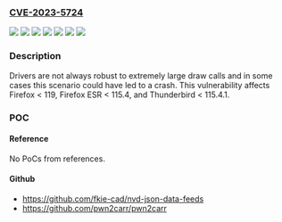 ### [CVE-2023-5724](https://cve.mitre.org/cgi-bin/cvename.cgi?name=CVE-2023-5724)
![](https://img.shields.io/static/v1?label=Product&message=Firefox%20ESR&color=blue)
![](https://img.shields.io/static/v1?label=Product&message=Firefox&color=blue)
![](https://img.shields.io/static/v1?label=Product&message=Thunderbird&color=blue)
![](https://img.shields.io/static/v1?label=Version&message=unspecified%3C%20115.4%20&color=brighgreen)
![](https://img.shields.io/static/v1?label=Version&message=unspecified%3C%20115.4.1%20&color=brighgreen)
![](https://img.shields.io/static/v1?label=Version&message=unspecified%3C%20119%20&color=brighgreen)
![](https://img.shields.io/static/v1?label=Vulnerability&message=Large%20WebGL%20draw%20could%20have%20led%20to%20a%20crash&color=brighgreen)

### Description

Drivers are not always robust to extremely large draw calls and in some cases this scenario could have led to a crash. This vulnerability affects Firefox < 119, Firefox ESR < 115.4, and Thunderbird < 115.4.1.

### POC

#### Reference
No PoCs from references.

#### Github
- https://github.com/fkie-cad/nvd-json-data-feeds
- https://github.com/pwn2carr/pwn2carr

